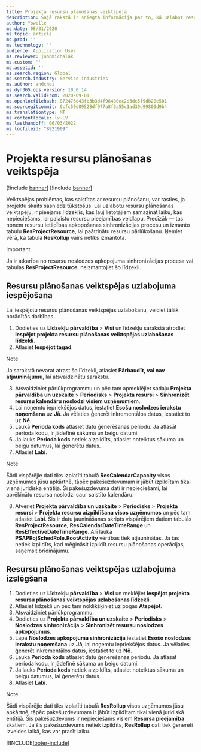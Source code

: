 ```yaml
---
title: Projekta resursu plānošanas veiktspēja
description: Šajā rakstā ir sniegta informācija par to, kā uzlabot resursu plānošanas veiktspēju lielam skaitam projektu.
author: Yowelle
ms.date: 08/31/2020
ms.topic: article
ms.prod: ''
ms.technology: ''
audience: Application User
ms.reviewer: johnmichalak
ms.custom: ''
ms.assetid: ''
ms.search.region: Global
ms.search.industry: Service industries
ms.author: andchoi
ms.dyn365.ops.version: 10.0.14
ms.search.validFrom: 2020-09-01
ms.openlocfilehash: 072476d43fb3b3d4f96480ec2d3dc5f9db28e501
ms.sourcegitcommit: 6cfc50d89528df977a8f6a55c1ad39d99800d9b4
ms.translationtype: MT
ms.contentlocale: lv-LV
ms.lasthandoff: 06/03/2022
ms.locfileid: "8921909"
---
```

# <a name="project-resource-scheduling-performance"></a>Projekta resursu plānošanas veiktspēja

[!include [banner](../includes/banner.md)]
[!include [banner](../includes/preview-banner.md)]


Veiktspējas problēmas, kas saistītas ar resursu plānošanu, var rasties, ja projektu skaits sasniedz tūkstošus. Lai uzlabotu resursu plānošanas veiktspēju, ir pieejams līdzeklis, kas ļauj lietotājiem samazināt laiku, kas nepieciešams, lai palaistu resursu pieejamības veidlapu. Precīzāk — tas noņem resursu ietilpības apkopošanas sinhronizācijas procesu un izmanto tabulu **ResProjectResource**, lai paātrinātu resursu pārlūkošanu. Ņemiet vērā, ka tabula **ResRollup** vairs netiks izmantota.

> [!IMPORTANT]
> Ja ir atkarība no resursu noslodzes apkopojuma sinhronizācijas procesa vai tabulas **ResProjectResource**, neizmantojiet šo līdzekli.

## <a name="enable-resource-scheduling-performance-enhancement"></a>Resursu plānošanas veiktspējas uzlabojuma iespējošana
Lai iespējotu resursu plānošanas veiktspējas uzlabošanu, veiciet tālāk norādītās darbības.

1. Dodieties uz **Līdzekļu pārvaldība** > **Visi** un līdzekļu sarakstā atrodiet **Iespējot projekta resursu plānošanas veiktspējas uzlabošanas līdzekli**.
2. Atlasiet **Iespējot tagad**.

> [!NOTE]
> Ja sarakstā nevarat atrast šo līdzekli, atlasiet **Pārbaudīt, vai nav atjauninājumu**, lai atsvaidzinātu sarakstu.

3. Atsvaidziniet pārlūkprogrammu un pēc tam apmeklējiet sadaļu **Projekta pārvaldība un uzskaite** > **Periodisks** > **Projekta resursi** > **Sinhronizēt resursu kalendāru noslodzi visiem uzņēmumiem**.
4. Lai noņemtu iepriekšējos datus, iestatiet **Esošu noslodzes ierakstu noņemšana** uz **Jā**. Ja vēlaties ģenerēt inkrementālos datus, iestatiet to uz **Nē**.
5. Laukā **Perioda kods** atlasiet datu ģenerēšanas periodu. Ja atlasāt perioda kodu, ir jādefinē sākuma un beigu datumi.
6. Ja lauks **Perioda kods** netiek aizpildīts, atlasiet noteiktus sākuma un beigu datumus, lai ģenerētu datus.
7. Atlasiet **Labi**.

 > [!NOTE]
 > Šādi vispārējie dati tiks izplatīti tabulā **ResCalendarCapacity** visos uzņēmumos jūsu apkārtnē, tāpēc pakešuzdevumam ir jābūt izpildītam tikai vienā juridiskā entītijā. Šī pakešuzdevuma dati ir nepieciešami, lai aprēķinātu resursa noslodzi caur saistīto kalendāru.

8. Atveriet **Projekta pārvaldība un uzskaite** > **Periodisks** > **Projekta resursi** > **Projekta resursu aizpildīšana visos uzņēmumos** un pēc tam atlasiet **Labi**. Šis ir datu jaunināšanas skripts vispārējiem datiem tabulās **ResProjectResource**, **ResCalendarDateTimeRange** un **ResEffectiveDateTimeRange**. Arī lauka **PSAPRojSchedRole.RootActivity** vērtības tiek atjauninātas. Ja tas netiek izpildīts, kad mēģināsit izpildīt resursu plānošanas operācijas, saņemsit brīdinājumu.
 
## <a name="turn-off-resource-scheduling-performance-enhancement"></a>Resursu plānošanas veiktspējas uzlabojuma izslēgšana

1. Dodieties uz **Līdzekļu pārvaldība** > **Visi** un meklējiet **Iespējot projekta resursu plānošanas veiktspējas uzlabošanas līdzekli**.
2. Atlasiet līdzekli un pēc tam noklikšķiniet uz pogas **Atspējot**.
3. Atsvaidziniet pārlūkprogrammu.
4. Dodieties uz **Projekta pārvaldība un uzskaite** > **Periodisks** > **Noslodzes sinhronizācija** > **Sinhronizēt resursu noslodzes apkopojumus**.
5. Lapā **Noslodzes apkopojuma sinhronizācija** iestatiet **Esošo noslodzes ierakstu noņemšana** uz **Jā**, lai noņemtu iepriekšējos datus. Ja vēlaties ģenerēt inkrementālos datus, iestatiet to uz **Nē**.
6. Laukā **Perioda kods** atlasiet datu ģenerēšanas periodu. Ja atlasāt perioda kodu, ir jādefinē sākuma un beigu datumi.
7. Ja lauks **Perioda kods** netiek aizpildīts, atlasiet noteiktus sākuma un beigu datumus, lai ģenerētu datus.
8. Atlasiet **Labi**.

> [!NOTE]
> Šādi vispārējie dati tiks izplatīti tabulā **ResRollup** visos uzņēmumos jūsu apkārtnē, tāpēc pakešuzdevumam ir jābūt izpildītam tikai vienā juridiskā entītijā. Šis pakešuzdevums ir nepieciešams visiem **Resursa pieejamība** skatiem. Ja šis pakešuzdevums netiek izpildīts, **ResRollup** dati tiek ģenerēti izveides laikā, kas var prasīt laiku.


[!INCLUDE[footer-include](../includes/footer-banner.md)]